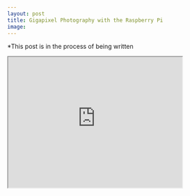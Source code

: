 ```yaml
---
layout: post
title: Gigapixel Photography with the Raspberry Pi
image:
---
```


*This post is in the process of being written

<iframe allowfullscreen="true" src="https://www.easyzoom.com/embed/99bca385b89c45bc9f45732602ef78cb" width="400" height="300"></iframe>

